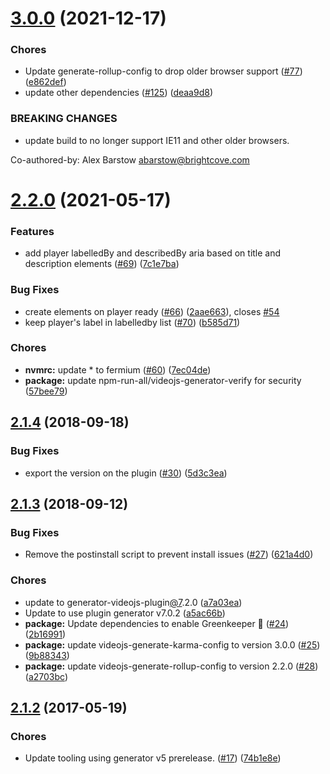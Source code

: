 <a name="3.0.0"></a>
# [3.0.0](https://github.com/brightcove/videojs-dock/compare/v2.2.0...v3.0.0) (2021-12-17)

### Chores

* Update generate-rollup-config to drop older browser support ([#77](https://github.com/brightcove/videojs-dock/issues/77)) ([e862def](https://github.com/brightcove/videojs-dock/commit/e862def))
* update other dependencies ([#125](https://github.com/brightcove/videojs-dock/issues/125)) ([deaa9d8](https://github.com/brightcove/videojs-dock/commit/deaa9d8))


### BREAKING CHANGES

* update build to no longer support IE11 and other older browsers.

Co-authored-by: Alex Barstow <abarstow@brightcove.com>

<a name="2.2.0"></a>
# [2.2.0](https://github.com/brightcove/videojs-dock/compare/v2.1.4...v2.2.0) (2021-05-17)

### Features

* add player labelledBy and describedBy aria based on title and description elements ([#69](https://github.com/brightcove/videojs-dock/issues/69)) ([7c1e7ba](https://github.com/brightcove/videojs-dock/commit/7c1e7ba))

### Bug Fixes

* create elements on player ready ([#66](https://github.com/brightcove/videojs-dock/issues/66)) ([2aae663](https://github.com/brightcove/videojs-dock/commit/2aae663)), closes [#54](https://github.com/brightcove/videojs-dock/issues/54)
* keep player's label in labelledby list ([#70](https://github.com/brightcove/videojs-dock/issues/70)) ([b585d71](https://github.com/brightcove/videojs-dock/commit/b585d71))

### Chores

* **nvmrc:** update * to fermium ([#60](https://github.com/brightcove/videojs-dock/issues/60)) ([7ec04de](https://github.com/brightcove/videojs-dock/commit/7ec04de))
* **package:** update npm-run-all/videojs-generator-verify for security ([57bee79](https://github.com/brightcove/videojs-dock/commit/57bee79))

<a name="2.1.4"></a>
## [2.1.4](https://github.com/brightcove/videojs-dock/compare/v2.1.3...v2.1.4) (2018-09-18)

### Bug Fixes

* export the version on the plugin ([#30](https://github.com/brightcove/videojs-dock/issues/30)) ([5d3c3ea](https://github.com/brightcove/videojs-dock/commit/5d3c3ea))

<a name="2.1.3"></a>
## [2.1.3](https://github.com/brightcove/videojs-dock/compare/v2.1.2...v2.1.3) (2018-09-12)

### Bug Fixes

* Remove the postinstall script to prevent install issues ([#27](https://github.com/brightcove/videojs-dock/issues/27)) ([621a4d0](https://github.com/brightcove/videojs-dock/commit/621a4d0))

### Chores

* update to generator-videojs-plugin[@7](https://github.com/7).2.0 ([a7a03ea](https://github.com/brightcove/videojs-dock/commit/a7a03ea))
* Update to use plugin generator v7.0.2 ([a5ac66b](https://github.com/brightcove/videojs-dock/commit/a5ac66b))
* **package:** Update dependencies to enable Greenkeeper 🌴 ([#24](https://github.com/brightcove/videojs-dock/issues/24)) ([2b16991](https://github.com/brightcove/videojs-dock/commit/2b16991))
* **package:** update videojs-generate-karma-config to version 3.0.0 ([#25](https://github.com/brightcove/videojs-dock/issues/25)) ([9b88343](https://github.com/brightcove/videojs-dock/commit/9b88343))
* **package:** update videojs-generate-rollup-config to version 2.2.0 ([#28](https://github.com/brightcove/videojs-dock/issues/28)) ([a2703bc](https://github.com/brightcove/videojs-dock/commit/a2703bc))

<a name="2.1.2"></a>
## [2.1.2](https://github.com/brightcove/videojs-dock/compare/v2.1.1...v2.1.2) (2017-05-19)

### Chores

* Update tooling using generator v5 prerelease. ([#17](https://github.com/brightcove/videojs-dock/issues/17)) ([74b1e8e](https://github.com/brightcove/videojs-dock/commit/74b1e8e))

